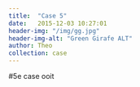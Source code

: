 ```yaml
---
title:  "Case 5"
date:   2015-12-03 10:27:01
header-img: "/img/gg.jpg"
header-img-alt: "Green Girafe ALT"
author: Theo
collection: case
---
```

#5e case ooit
